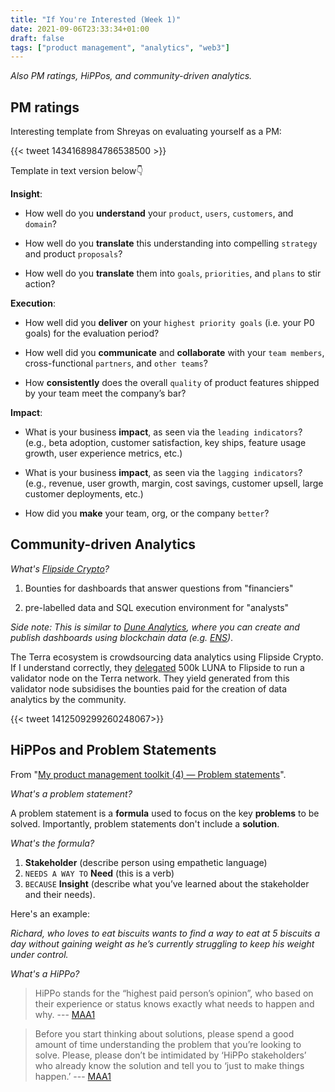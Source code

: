 ```yaml
---
title: "If You're Interested (Week 1)"
date: 2021-09-06T23:33:34+01:00
draft: false
tags: ["product management", "analytics", "web3"]
---
```


_Also PM ratings, HiPPos, and community-driven analytics._

## PM ratings

Interesting template from Shreyas on evaluating yourself as a PM:

{{< tweet 1434168984786538500 >}}

Template in text version below👇

**Insight**:

* How well do you **understand** your `product`, `users`, `customers`, and `domain`?

* How well do you **translate** this understanding into compelling `strategy` and product `proposals`?

* How well do you **translate** them into `goals`, `priorities`, and `plans` to stir action?

**Execution**:

* How well did you **deliver** on your `highest priority goals` (i.e. your P0 goals) for the evaluation period?

* How well did you **communicate** and **collaborate** with your `team members`, cross-functional `partners`, and `other teams`?

* How **consistently** does the overall `quality` of product features shipped by your team meet the company’s bar?

**Impact**:

* What is your business **impact**, as seen via the `leading indicators`?
(e.g., beta adoption, customer satisfaction, key ships, feature usage growth, user experience metrics, etc.)

* What is your business **impact**, as seen via the `lagging indicators`?
(e.g., revenue, user growth, margin, cost savings, customer upsell, large customer deployments, etc.)

* How did you **make** your team, org, or the company `better`?

## Community-driven Analytics

_What's [Flipside Crypto](https://www.flipsidecrypto.com/)?_

1. Bounties for dashboards that answer questions from "financiers"

2. pre-labelled data and SQL execution environment for "analysts"

_Side note: This is similar to [Dune Analytics](https://dune.xyz/home), where you can create and publish dashboards using blockchain data (e.g. [ENS](https://dune.xyz/makoto/-eth-registration-funnel))_.

The Terra ecosystem is crowdsourcing data analytics using Flipside Crypto. If I understand correctly, they [delegated](https://www.notion.so/teamflipside/Flipside-Bounties-for-Terra-77f67a879b124a72a984a236b0428620) 500k LUNA to Flipside to run a validator node on the Terra network. They yield generated from this validator node subsidises the bounties paid for the creation of data analytics by the community.

{{< tweet 1412509299260248067>}}

## HiPPos and Problem Statements

From "[My product management toolkit (4) — Problem statements](https://maa1.medium.com/my-product-management-toolkit-4-problem-statements-27e7ebe8804d)".


_What's a problem statement?_

A problem statement is a **formula** used to focus on the key **problems** to be solved. Importantly, problem statements don't include a **solution**. 

_What's the formula?_ 

1. **Stakeholder** (describe person using empathetic language)
2. `NEEDS A WAY TO` **Need** (this is a verb)
3. `BECAUSE` **Insight** (describe what you’ve learned about the stakeholder and their needs).

Here's an example:

_Richard, who loves to eat biscuits wants to find a way to eat at 5 biscuits a day without gaining weight as he’s currently struggling to keep his weight under control._

_What's a HiPPo?_
> HiPPo stands for the “highest paid person’s opinion”, who based on their experience or status knows exactly what needs to happen and why. --- [MAA1](https://maa1.medium.com/my-product-management-toolkit-4-problem-statements-27e7ebe8804d)

> Before you start thinking about solutions, please spend a good amount of time understanding the problem that you’re looking to solve. Please, please don’t be intimidated by ‘HiPPo stakeholders’ who already know the solution and tell you to ‘just to make things happen.’ --- [MAA1](https://maa1.medium.com/my-product-management-toolkit-4-problem-statements-27e7ebe8804d)